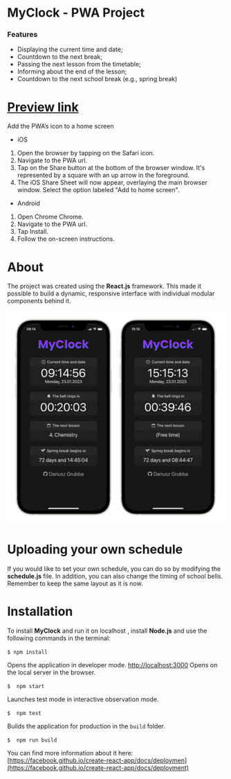 # MyClock - PWA Project

### Features

- Displaying the current time and date;
- Countdown to the next break;
- Passing the next lesson from the timetable;
- Informing about the end of the lesson;
- Countdown to the next school break (e.g., spring break)

# [Preview link](https://myclock-github.vercel.app/ "Preview link")

Add the PWA’s icon to a home screen

- iOS

1. Open the browser by tapping on the Safari icon.
2. Navigate to the PWA url.
3. Tap on the Share button at the bottom of the browser window. It's represented by a square with an up arrow in the foreground.
4. The iOS Share Sheet will now appear, overlaying the main browser window. Select the option labeled "Add to home screen".

- Android

1. Open Chrome Chrome.
2. Navigate to the PWA url.
3. Tap Install.
4. Follow the on-screen instructions.

<!-- ![szkolny_zegarek](https://github.com/dariusz-grubba/myclock/blob/013b001a82cd7769e8d32d76f96e154b90ea2de4/public/logo.png) -->

# About

The project was created using the **React.js** framework. This made it possible to build a dynamic, responsive interface with individual modular components behind it.

![photos](https://github.com/dariusz-grubba/myclock/blob/6ec46c471020042a43c48f9522fda49ceadd563c/public/phones.png)

# Uploading your own schedule

If you would like to set your own schedule, you can do so by modifying the **schedule.js** file. In addition, you can also change the timing of school bells. Remember to keep the same layout as it is now.

<!-- ### Moduły

#### - Aktualna godzina i data

```javascript
import { useEffect, useState } from "react"; //zaimportowanie wbudowanych w Reacts.js bibliotek
function Zegarek() {
  const [clockState, setClockState] = useState();
  useEffect(() => {
    //komponent useEffect() renderuje element na stronie
    setInterval(() => {
      //setInterval wywołuje funkcję w określonych, regularnych odstępach czasowych
      const date = new Date();
      setClockState(date.toLocaleTimeString("pl-PL")); //wyświetlenie zegarka w formacie 24 godzinnym
    }, 1000);
  }, []);
  return (document.getElementById("tykajacyZegar").innerHTML = clockState); //przekazanie rezultatu funkcji do diva
}
```

#### - Do następnego dzwonka

Moduł wyświetlający aktualny czas i datę oraz ten odliczający czas do dzwonka działa niezależnie względem drugiego. Dzięki temu w przypadku awarii jednego, drugi nadal działa.

```javascript
function doDzwonkaPozostalo({ hoursMinSecs }) { //funkcja przyjmuje argument w formacie godziny-minuty-sekundy
    const { hours = 0, minutes = 0, seconds = 60 } = hoursMinSecs;
    const [[hrs, mins, secs], setTime] = React.useState([hours, minutes, seconds]); //useState przypisuje tzw. zmienną stanową, do której cały czas przypisywane są inne wartości, tu: godziny, minuty, sekundy
    const odliczajDoDzwonka = () => {
        if (hrs === 0 && mins === 0 && secs === 0)
            reset(); //jeżeli licznik osiągnie 00:00:00 - zresetuj i przejdź do kolejnej przerwy
        else if (mins === 0 && secs === 0) {
            setTime([hrs - 1, 59, 59]);
        } else if (secs === 0) {
            setTime([hrs, mins - 1, 59]);
        } else {
            setTime([hrs, mins, secs - 1]);
        } };
    const reset = () => setTime([parseInt(hours), parseInt(minutes), parseInt(seconds)]); //resetuje pojedyncze wartości
    React.useEffect(() => {
        const timerId = setInterval(() => odliczajDoDzwonka(), 1000); //funkcja odświeża wartość godziny raz na sekundę
        return () => clearInterval(timerId); //resetuje zegar
```

#### - Następna lekcja

Wypisuje kolejną lekcję **n** (z przedziału 1-13) dopasowaną do aktualnego dnia **n** (poniedziałek-sobota).

```javascript
export function nastepnaLekcja(godzinaLekcyjna, dzienTygodnia, poniedzialek, wtorek, sroda, czwartek, piatek, sobota) {
  if ((godzinaLekcyjna[n])) {
    switch (dzienTygodnia.getDay()) {
      case 1: document.getElementById('wyswietlLekcje').innerHTML = poniedzialek[n]; break;
      case 2: document.getElementById('wyswietlLekcje').innerHTML = wtorek[n]; break;
      case 3: document.getElementById('wyswietlLekcje').innerHTML = sroda[n]; break;
      case 4: document.getElementById('wyswietlLekcje').innerHTML = czwartek[n]; break;
      case 5: document.getElementById('wyswietlLekcje').innerHTML = piatek[n]; break;
      case 6: document.getElementById('wyswietlLekcje').innerHTML = sobota[n]; break;
      default: console.log("nie wypisano żadnej lekcji");
    }
  }
``` -->

# Installation

To install **MyClock** and run it on localhost , install **Node.js** and use the following commands in the terminal:

`$ npm install`

Opens the application in developer mode.
[http://localhost:3000](http://localhost:3000) Opens on the local server in the browser.

`$  npm start`

Launches test mode in interactive observation mode.

`$  npm test`

Builds the application for production in the `build` folder.

`$  npm run build`

You can find more information about it here: [https://facebook.github.io/create-react-app/docs/deploymen](https://facebook.github.io/create-react-app/docs/deployment)
